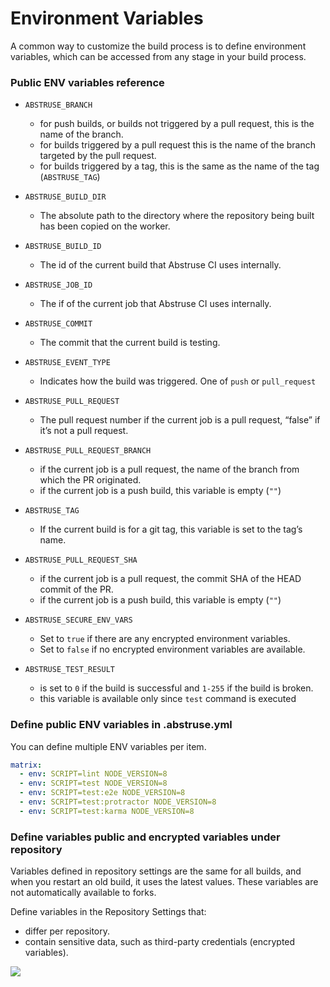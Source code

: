 # Environment Variables

A common way to customize the build process is to define environment variables, which can be accessed from any stage in your build process.

### Public ENV variables reference

- `ABSTRUSE_BRANCH`
  - for push builds, or builds not triggered by a pull request, this is the name of the branch.
  - for builds triggered by a pull request this is the name of the branch targeted by the pull request.
  - for builds triggered by a tag, this is the same as the name of the tag (`ABSTRUSE_TAG`)

- `ABSTRUSE_BUILD_DIR`
  - The absolute path to the directory where the repository being built has been copied on the worker.

- `ABSTRUSE_BUILD_ID`
  - The id of the current build that Abstruse CI uses internally.

- `ABSTRUSE_JOB_ID`
   - The if of the current job that Abstruse CI uses internally.

- `ABSTRUSE_COMMIT`
   - The commit that the current build is testing.

- `ABSTRUSE_EVENT_TYPE`
   - Indicates how the build was triggered. One of `push` or `pull_request`

- `ABSTRUSE_PULL_REQUEST`
   - The pull request number if the current job is a pull request, “false” if it’s not a pull request.

- `ABSTRUSE_PULL_REQUEST_BRANCH`
   - if the current job is a pull request, the name of the branch from which the PR originated.
   - if the current job is a push build, this variable is empty (`""`)

- `ABSTRUSE_TAG`
   -  If the current build is for a git tag, this variable is set to the tag’s name.

- `ABSTRUSE_PULL_REQUEST_SHA`
   - if the current job is a pull request, the commit SHA of the HEAD commit of the PR.
   - if the current job is a push build, this variable is empty (`""`)

- `ABSTRUSE_SECURE_ENV_VARS`
   - Set to `true` if there are any encrypted environment variables.
   - Set to `false` if no encrypted environment variables are available.

- `ABSTRUSE_TEST_RESULT`
   - is set to `0` if the build is successful and `1-255` if the build is broken.
   - this variable is available only since `test` command is executed

### Define public ENV variables in .abstruse.yml

You can define multiple ENV variables per item.

```yml
matrix:
  - env: SCRIPT=lint NODE_VERSION=8
  - env: SCRIPT=test NODE_VERSION=8
  - env: SCRIPT=test:e2e NODE_VERSION=8
  - env: SCRIPT=test:protractor NODE_VERSION=8
  - env: SCRIPT=test:karma NODE_VERSION=8
```

### Define variables public and encrypted variables under repository

Variables defined in repository settings are the same for all builds, and when you restart an old build, it uses the latest values. These variables are not automatically available to forks.

Define variables in the Repository Settings that:

- differ per repository.
- contain sensitive data, such as third-party credentials (encrypted variables).

<img src="https://user-images.githubusercontent.com/1796022/34071301-9d4e4d04-e274-11e7-8be7-57f411d3f93f.png">
